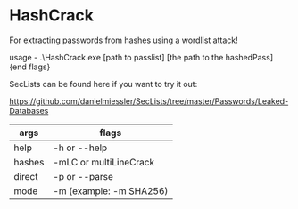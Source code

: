 # HashCrack
For extracting passwords from hashes using a wordlist attack!


usage - .\HashCrack.exe [path to passlist] [the path to the hashedPass] {end flags}


SecLists can be found here if you want to try it out:

https://github.com/danielmiessler/SecLists/tree/master/Passwords/Leaked-Databases



|         args           |          flags           |
|------------------------|--------------------------|
|         help           |       -h or --help       |
|         hashes         |  -mLC or multiLineCrack  |
|         direct         |       -p or --parse      |
|          mode          |           -m  (example: -m SHA256)           |

